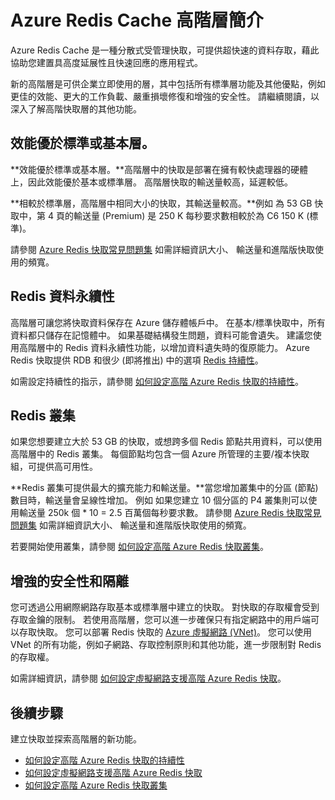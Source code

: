 <properties 
    pageTitle="Azure Redis Cache 高階層簡介" 
    description="了解如何建立和管理高階層 Azure Redis Cache 執行個體的 Redis 永續性、Redis 叢集和 VNET 支援" 
    services="redis-cache" 
    documentationCenter="" 
    authors="steved0x" 
    manager="dwrede" 
    editor=""/>

<tags 
    ms.service="cache" 
    ms.workload="tbd" 
    ms.tgt_pltfrm="cache-redis" 
    ms.devlang="na" 
    ms.topic="article" 
    ms.date="10/02/2015" 
    ms.author="sdanie"/>


# Azure Redis Cache 高階層簡介

Azure Redis Cache 是一種分散式受管理快取，可提供超快速的資料存取，藉此協助您建置具高度延展性且快速回應的應用程式。

新的高階層是可供企業立即使用的層，其中包括所有標準層功能及其他優點，例如更佳的效能、更大的工作負載、嚴重損壞修復和增強的安全性。 請繼續閱讀，以深入了解高階快取層的其他功能。

## 效能優於標準或基本層。

**效能優於標準或基本層。**高階層中的快取是部署在擁有較快處理器的硬體上，因此效能優於基本或標準層。 高階層快取的輸送量較高，延遲較低。

**相較於標準層，高階層中相同大小的快取，其輸送量較高。**例如 為 53 GB 快取中，第 4 頁的輸送量 (Premium) 是 250 K 每秒要求數相較於為 C6 150 K (標準)。

請參閱 [Azure Redis 快取常見問題集](cache-faq.md#what-redis-cache-offering-and-size-should-i-use) 如需詳細資訊大小、 輸送量和進階版快取使用的頻寬。

## Redis 資料永續性

高階層可讓您將快取資料保存在 Azure 儲存體帳戶中。 在基本/標準快取中，所有資料都只儲存在記憶體中。 如果基礎結構發生問題，資料可能會遺失。 建議您使用高階層中的 Redis 資料永續性功能，以增加資料遺失時的復原能力。 Azure Redis 快取提供 RDB 和很少 (即將推出) 中的選項 [Redis 持續性](http://redis.io/topics/persistence)。

如需設定持續性的指示，請參閱 [如何設定高階 Azure Redis 快取的持續性](cache-how-to-premium-persistence.md)。

## Redis 叢集

如果您想要建立大於 53 GB 的快取，或想跨多個 Redis 節點共用資料，可以使用高階層中的 Redis 叢集。 每個節點均包含一個 Azure 所管理的主要/複本快取組，可提供高可用性。

**Redis 叢集可提供最大的擴充能力和輸送量。**當您增加叢集中的分區 (節點) 數目時，輸送量會呈線性增加。 例如 如果您建立 10 個分區的 P4 叢集則可以使用輸送量 250k 個 * 10 = 2.5 百萬個每秒要求數。 請參閱 [Azure Redis 快取常見問題集](cache-faq.md#what-redis-cache-offering-and-size-should-i-use) 如需詳細資訊大小、 輸送量和進階版快取使用的頻寬。

若要開始使用叢集，請參閱 [如何設定高階 Azure Redis 快取叢集](cache-how-to-premium-clustering.md)。

## 增強的安全性和隔離

您可透過公用網際網路存取基本或標準層中建立的快取。 對快取的存取權會受到存取金鑰的限制。 若使用高階層，您可以進一步確保只有指定網路中的用戶端可以存取快取。 您可以部署 Redis 快取的 [Azure 虛擬網路 (VNet)](https://azure.microsoft.com/services/virtual-network/)。 您可以使用 VNet 的所有功能，例如子網路、存取控制原則和其他功能，進一步限制對 Redis 的存取權。

如需詳細資訊，請參閱 [如何設定虛擬網路支援高階 Azure Redis 快取](cache-how-to-premium-vnet.md)。

## 後續步驟

建立快取並探索高階層的新功能。

-   [如何設定高階 Azure Redis 快取的持續性](cache-how-to-premium-persistence.md)
-   [如何設定虛擬網路支援高階 Azure Redis 快取](cache-how-to-premium-vnet.md)
-   [如何設定高階 Azure Redis 快取叢集](cache-how-to-premium-clustering.md)







